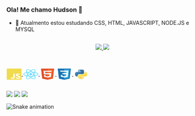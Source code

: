 ### Ola! Me chamo Hudson 👋


- 🌱 Atualmento estou estudando CSS, HTML, JAVASCRIPT, NODE.JS e MYSQL

 ##

<div align="center">
  <a href="https://github.com/ganimedes96">
  <img wight = "180em" height="150em" src="https://github-readme-stats.vercel.app/api?username=ganimedes96&show_icons=true&theme=dracula&include_all_commits=true&count_private=true"/>
  <img wight = "180em" height="150em" src="https://github-readme-stats.vercel.app/api/top-langs/?username=ganimedes96&layout=compact&langs_count=7&theme=dracula"/>
</div>
  
##
  
    
  <div style="display: inline_block"><br>
  <img align="center" alt="Rafa-Js" height="30" width="40" src="https://raw.githubusercontent.com/devicons/devicon/master/icons/javascript/javascript-plain.svg">
  <img align="center" alt="Rafa-React" height="30" width="40" src="https://raw.githubusercontent.com/devicons/devicon/master/icons/react/react-original.svg">
  <img align="center" alt="Rafa-HTML" height="30" width="40" src="https://raw.githubusercontent.com/devicons/devicon/master/icons/html5/html5-original.svg">
  <img align="center" alt="Rafa-CSS" height="30" width="40" src="https://raw.githubusercontent.com/devicons/devicon/master/icons/css3/css3-original.svg">
  <img align="center" alt="Rafa-Python" height="30" width="40" src="https://raw.githubusercontent.com/devicons/devicon/master/icons/python/python-original.svg">
</div>
  
 ##
 
 <div> 
 <a href="https://discord.com/channels/@me" target="_blank"><img src="https://img.shields.io/badge/Discord-7289DA?style=for-the-badge&logo=discord&logoColor=white" target="_blank"></a> 
  <a href = "mailto:hudsonfelix69@gmail.com"><img src="https://img.shields.io/badge/-Gmail-%23333?style=for-the-badge&logo=gmail&logoColor=white" target="_blank"></a>
  <a href="https://www.linkedin.com/in/hudson-felix-577305215/" target="_blank"><img src="https://img.shields.io/badge/-LinkedIn-%230077B5?style=for-the-badge&logo=linkedin&logoColor=white" target="_blank"></a> 
 
  ![Snake animation](https://github.com/ganimedes96/ganimedes96/blob/output/github-contribution-grid-snake.svg)
 
</div>

